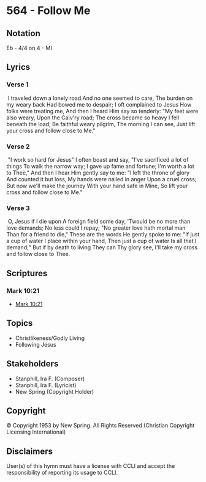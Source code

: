 # 564 - Follow Me

## Notation

Eb - 4/4 on 4 - MI

## Lyrics

### Verse 1

 I traveled down a lonely road And no one seemed to care, The burden on my weary back Had bowed me to despair; I oft complained to Jesus How folks were treating me, And then I heard Him say so tenderly: "My feet were also weary, Upon the Calv'ry road; The cross became so heavy I fell beneath the load; Be faithful weary pilgrim, The morning I can see, Just lift your cross and follow close to Me." 

### Verse 2

 "I work so hard for Jesus" I often boast and say, "I've sacrificed a lot of things To walk the narrow way; I gave up fame and fortune; I'm worth a lot to Thee," And then I hear Him gently say to me: "I left the throne of glory And counted it but loss, My hands were nailed in anger Upon a cruel cross; But now we'll make the journey With your hand safe in Mine, So lift your cross and follow close to Me."

### Verse 3

 O, Jesus if I die upon A foreign field some day, 'Twould be no more than love demands; No less could I repay; "No greater love hath mortal man Than for a friend to die," These are the words He gently spoke to me: "If just a cup of water I place within your hand, Then just a cup of water Is all that I demand;" But if by death to living They can Thy glory see, I'll take my cross and follow close to Thee. 


## Scriptures

### Mark 10:21

- [Mark 10:21](https://www.biblegateway.com/passage/?search=Mark%2010%3A21)


## Topics

- Christlikeness/Godly Living
- Following Jesus

## Stakeholders

- Stanphill, Ira F. (Composer)
- Stanphill, Ira F. (Lyricist)
- New Spring (Copyright Holder)

## Copyright

© Copyright 1953 by New Spring. All Rights Reserved
(Christian Copyright Licensing International)

## Disclaimers

User(s) of this hymn must have a license with CCLI and accept the responsibility of reporting its usage to CCLI.

